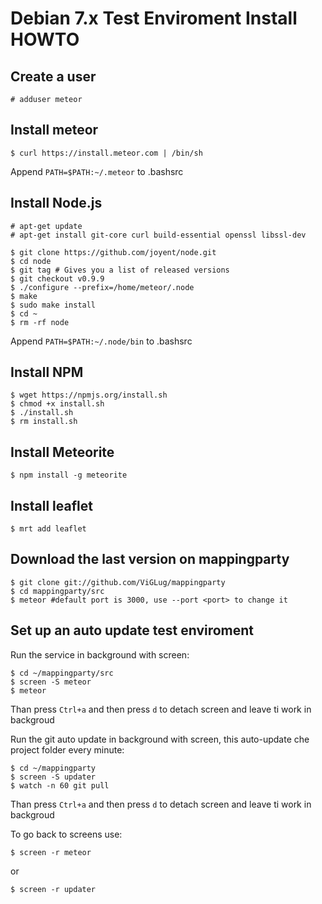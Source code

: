 # Debian 7.x Test Enviroment Install HOWTO

## Create a user
```
# adduser meteor
```

## Install meteor
```
$ curl https://install.meteor.com | /bin/sh
```
Append ```PATH=$PATH:~/.meteor``` to .bashsrc

## Install Node.js
```
# apt-get update
# apt-get install git-core curl build-essential openssl libssl-dev
```
```
$ git clone https://github.com/joyent/node.git
$ cd node
$ git tag # Gives you a list of released versions
$ git checkout v0.9.9
$ ./configure --prefix=/home/meteor/.node
$ make
$ sudo make install
$ cd ~
$ rm -rf node
```

Append ```PATH=$PATH:~/.node/bin``` to .bashsrc

## Install NPM
```
$ wget https://npmjs.org/install.sh
$ chmod +x install.sh
$ ./install.sh
$ rm install.sh
```

## Install Meteorite
```
$ npm install -g meteorite
```

## Install leaflet
```
$ mrt add leaflet
```

## Download the last version on mappingparty
```
$ git clone git://github.com/ViGLug/mappingparty
$ cd mappingparty/src
$ meteor #default port is 3000, use --port <port> to change it
```

## Set up an auto update test enviroment

Run the service in background with screen:
```
$ cd ~/mappingparty/src
$ screen -S meteor
$ meteor
```
Than press ```Ctrl+a``` and then press ```d``` to detach screen and leave ti work in backgroud


Run the git auto update in background with screen, this auto-update che project folder every minute:
```
$ cd ~/mappingparty
$ screen -S updater
$ watch -n 60 git pull
```
Than press ```Ctrl+a``` and then press ```d``` to detach screen and leave ti work in backgroud

To go back to screens use:

```
$ screen -r meteor
```

or

```
$ screen -r updater
```
